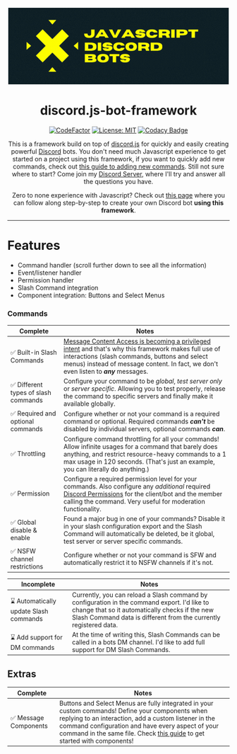 <div align="center">

![JDB](assets/JDBWide.png)
# discord.js-bot-framework
[![CodeFactor](https://www.codefactor.io/repository/github/destinovant/discord.js-bot-framework/badge?s=da41abe64c6592824d6ad1b4d9ad789d21dfa122)](https://www.codefactor.io/repository/github/destinovant/discord.js-bot-framework)
[![License: MIT](https://img.shields.io/badge/License-MIT-yellow.svg)](https://opensource.org/licenses/MIT)
[![Codacy Badge](https://api.codacy.com/project/badge/Grade/7090099b5a5d4a1c9bd83602b326fa82)](https://app.codacy.com/gh/Destinovant/discord.js-bot-framework?utm_source=github.com&utm_medium=referral&utm_content=Destinovant/discord.js-bot-framework&utm_campaign=Badge_Grade_Settings)

This is a framework build on top of [discord.js](https://github.com/discordjs/discord.js "discord.js on Github") for quickly and easily creating powerful [Discord](https://discord.com/ "Official Discord Website") bots. You don't need much Javascript experience to get started on a project using this framework, if you want to quickly add new commands, check out [this guide to adding new commands](./tutorial/2AddingCommands.md). Still not sure where to start? Come join my [Discord Server](https://discord.gg/V8N5QqD8qX), where I'll try and answer all the questions you have.

Zero to none experience with Javascript? Check out [this page](./tutorial/1GettingStarted.md) where you can follow along step-by-step to create your own Discord bot **using this framework**.
</div>

---
# Features
- Command handler (scroll further down to see all the information)
- Event/listener handler
- Permission handler
- Slash Command integration
- Component integration: Buttons and Select Menus
### Commands
Complete | Notes
-------- | ---------
✅ Built-in Slash Commands | [Message Content Access is becoming a privileged intent](https://support-dev.discord.com/hc/en-us/articles/4404772028055-Message-Content-Access-Deprecation-for-Verified-Bots "source") and that's why this framework makes full use of interactions (slash commands, buttons and select menus) instead of message content. In fact, we don't even listen to ***any*** messages.
✅ Different types of slash commands | Configure your command to be *global*, *test server only* or *server specific*. Allowing you to test properly, release the command to specific servers and finally make it available globally.
✅ Required and optional commands | Configure whether or not your command is a required command or optional. Required commands ***can't*** be disabled by individual servers, optional commands ***can***.
✅ Throttling | Configure command throttling for all your commands! Allow infinite usages for a command that barely does anything, and restrict resource-heavy commands to a 1 max usage in 120 seconds. (That's just an example, you can literally do anything.)
✅ Permission | Configure a required permission level for your commands. Also configure any *additional* required [Discord Permissions](https://discord.com/developers/docs/topics/permissions#permissions-bitwise-permission-flags "All available permissions") for the client/bot and the member calling the command. Very useful for moderation functionality.
✅ Global disable & enable | Found a major bug in one of your commands? Disable it in your slash configuration export and the Slash Command will automatically be deleted, be it global, test server or server specific commands.
✅ NSFW channel restrictions | Configure whether or not your command is SFW and automatically restrict it to NSFW channels if it's not.

Incomplete | Notes
---------- | -----
⌛ Automatically update Slash commands | Currently, you can reload a Slash command by configuration in the command export. I'd like to change that so it automatically checks if the new Slash Command data is different from the currently registered data.
⌛ Add support for DM commands | At the time of writing this, Slash Commands can be called in a bots DM channel. I'd like to add full support for DM Slash Commands.

## Extras
Complete | Notes
-------- | -----
✅ Message Components | Buttons and Select Menus are fully integrated in your custom commands! Define your components when replying to an interaction, add a custom listener in the command configuration and have every aspect of your command in the same file. Check [this guide](./tutorial/4ComponentInteractions.md) to get started with components!
